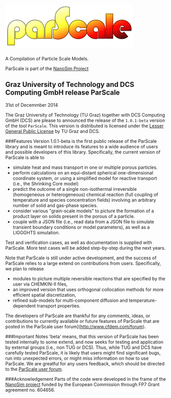 ![logo](parscale_logo.png)
======
A Compilation of Particle Scale Models.

ParScale is part of the [NanoSim Project](http://sintef.no/NanoSim)


Graz University of Technology and DCS Computing GmbH release ParScale
------------------
31st of Decemmber 2014

The Graz University of Technology (TU Graz) together with DCS Computing GmbH (DCS) are please to announced the release of the `1.0.1-beta` version of the tool `ParScale`. This version is distributed is licensed under the [Lesser General Public License](http://www.gnu.org/licenses/lgpl.html) by TU Graz and DCS.

###Features
Version 1.0.1-beta is the first public release of the ParScale library and is meant to introduce its features to a wide audience of users and possible developers of this library. Specifically, the current version of ParScale is able to

- simulate heat and mass transport in one or multiple porous particles.
- perform calculations on an equi-distant spherical one-dimensional coordinate system, or using a simplified model for reactive transport (i.e., the Shrinking Core model)
- predict the outcome of a single non-isothermal irreversible (homogeneous or heterogeneous) chemical reaction (full coupling of temperature and species concentration fields) involving an arbitrary number of solid and gas-phase species.
- consider various "grain-scale models" to picture the formation of a product layer on solids present in the porous of a particle.
- couple with a JSON file (i.e., read data from a JSON file to simulate transient boundary conditions or model parameters), as well as a LIGGGHTS simulation.

Test and verification cases, as well as documentation is supplied with ParScale. More test cases will be added step-by-step during the next years.

Note that ParScale is still under active development, and the success of ParScale relies to a large extend on contributions from users. Specifically, we plan to release

- modules to picture multiple reversible reactions that are specified by the user via CHEMKIN-II files,
- an improved version that uses orthogonal collocation methods for more efficient spatial discretization,
- refined sub-models for multi-component diffusion and temperature-dependent transport properties.

The developers of ParScale are thankful for any comments, ideas, or contributions to currently available or future features of ParScale that are posted in the ParScale user forum](http://www.cfdem.com/forum).

###Important Notes
'beta' means, that this version of ParScale has been tested internally to some extend, and now seeks for testing and application by external groups (i.e., non TUG or DCS). Thus, while TUG and DCS have carefully tested ParScale, it is likely that users might find significant bugs, run into unexpected errors, or might miss information on how to use ParScale. We are greatful for any users feedback, which should be directed to the [ParScale user forum](http://www.cfdem.com/forum).

###Acknowledgement
Parts of the code were developed in the frame of the [NanoSim project](http://www.sintef.no/Projectweb/NanoSim/) funded by the European Commission through FP7 Grant agreement no. 604656.


